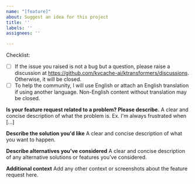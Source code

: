 ```yaml
---
name: "[feature]"
about: Suggest an idea for this project
title: ''
labels: ''
assignees: ''

---
```


Checklist:
- [ ] If the issue you raised is not a bug but a question, please raise a discussion at https://github.com/kvcache-ai/ktransformers/discussions. Otherwise, it will be closed.
- [ ] To help the community, I will use English or attach an English translation if using another language. Non-English content without translation may be closed.

**Is your feature request related to a problem? Please describe.**
A clear and concise description of what the problem is. Ex. I'm always frustrated when [...]

**Describe the solution you'd like**
A clear and concise description of what you want to happen.

**Describe alternatives you've considered**
A clear and concise description of any alternative solutions or features you've considered.

**Additional context**
Add any other context or screenshots about the feature request here.
